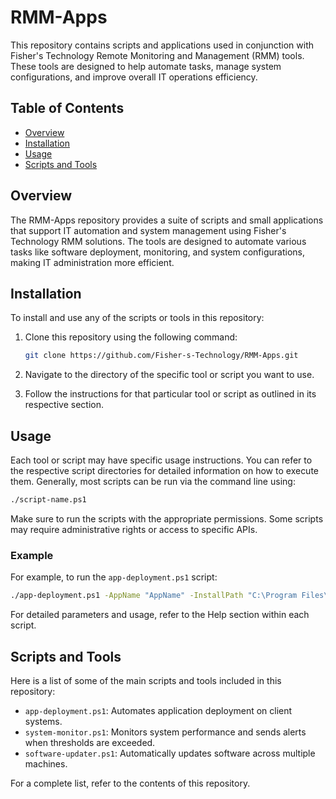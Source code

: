 # RMM-Apps

This repository contains scripts and applications used in conjunction with Fisher's Technology Remote Monitoring and Management (RMM) tools. These tools are designed to help automate tasks, manage system configurations, and improve overall IT operations efficiency.

## Table of Contents

- [Overview](#overview)
- [Installation](#installation)
- [Usage](#usage)
- [Scripts and Tools](#scripts-and-tools)

## Overview

The RMM-Apps repository provides a suite of scripts and small applications that support IT automation and system management using Fisher's Technology RMM solutions. The tools are designed to automate various tasks like software deployment, monitoring, and system configurations, making IT administration more efficient.

## Installation

To install and use any of the scripts or tools in this repository:

1. Clone this repository using the following command:

    ```bash
    git clone https://github.com/Fisher-s-Technology/RMM-Apps.git
    ```

2. Navigate to the directory of the specific tool or script you want to use.
3. Follow the instructions for that particular tool or script as outlined in its respective section.

## Usage

Each tool or script may have specific usage instructions. You can refer to the respective script directories for detailed information on how to execute them. Generally, most scripts can be run via the command line using:

```bash
./script-name.ps1
```

Make sure to run the scripts with the appropriate permissions. Some scripts may require administrative rights or access to specific APIs.

### Example

For example, to run the `app-deployment.ps1` script:

```bash
./app-deployment.ps1 -AppName "AppName" -InstallPath "C:\Program Files\App"
```

For detailed parameters and usage, refer to the Help section within each script.

## Scripts and Tools

Here is a list of some of the main scripts and tools included in this repository:

- `app-deployment.ps1`: Automates application deployment on client systems.
- `system-monitor.ps1`: Monitors system performance and sends alerts when thresholds are exceeded.
- `software-updater.ps1`: Automatically updates software across multiple machines.

For a complete list, refer to the contents of this repository.
